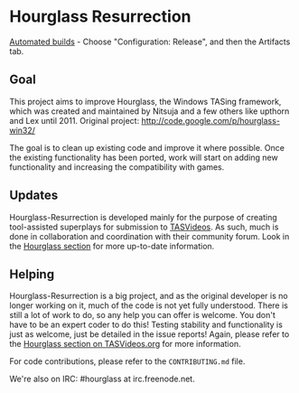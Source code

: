 Hourglass Resurrection
======================

[Automated builds](https://ci.appveyor.com/project/Warepire/hourglass-resurrection/branch/master) - Choose "Configuration: Release", and then the Artifacts tab.

Goal
----
This project aims to improve Hourglass, the Windows TASing framework, which was created and maintained by Nitsuja and a few others like upthorn and Lex until 2011. Original project: http://code.google.com/p/hourglass-win32/

The goal is to clean up existing code and improve it where possible. Once the existing functionality has been ported, work will start on adding new functionality and increasing the compatibility with games.

Updates
-------
Hourglass-Resurrection is developed mainly for the purpose of creating tool-assisted superplays for submission to [TASVideos](http://tasvideos.org/). As such, much is done in collaboration and coordination with their community forum. Look in the [Hourglass section](http://tasvideos.org/forum/viewforum.php?f=61) for more up-to-date information.

Helping
-------
Hourglass-Resurrection is a big project, and as the original developer is no longer working on it, much of the code is not yet fully understood. There is still a lot of work to do, so any help you can offer is welcome. You don't have to be an expert coder to do this! Testing stability and functionality is just as welcome, just be detailed in the issue reports! Again, please refer to the [Hourglass section on TASVideos.org](http://tasvideos.org/forum/viewforum.php?f=61) for more information.

For code contributions, please refer to the `CONTRIBUTING.md` file.

We're also on IRC: #hourglass at irc.freenode.net. 
